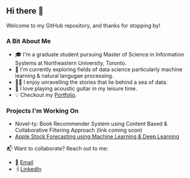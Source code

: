 ## Hi there 👋

Welcome to my GitHub repository, and thanks for stopping by!

### A Bit About Me
- 🎓 I'm a graduate student pursuing Master of Science in Information Systems at Northeastern University, Toronto.
- 🔭 I'm currently exploring fields of data science particularly machine learning & natural langugae processing.
- 🕵️‍♂️ I enjoy unravelling the stories that lie behind a sea of data.
- 🎸 I love playing acoustic guitar in my leisure time.
- 💡 Checkout my [Portfolio](https://rkaushick-neu.github.io/portfolio/).

### Projects I'm Working On
- Novel-ty: Book Recommender System using Content Based & Collaborative Filtering Approach (link coming soon)
- [Apple Stock Forecasting using Machine Learning & Deep Learning](https://github.com/rkaushick-neu/stock-forecasting-ml-dl/tree/simpler_models)

📬 Want to collaborate? Reach out to me:
- 📧 [Email](mailto:rishabh.kaushick@gmail.com)
- 🖇️[LinkedIn](https://www.linkedin.com/in/rishabh-kaushick/)

<!--
**rkaushick-neu/rkaushick-neu** is a ✨ _special_ ✨ repository because its `README.md` (this file) appears on your GitHub profile.

Here are some ideas to get you started:

- 🔭 I’m currently working on ...
- 🌱 I’m currently learning ...
- 👯 I’m looking to collaborate on ...
- 🤔 I’m looking for help with ...
- 💬 Ask me about ...
- 📫 How to reach me: ...
- 😄 Pronouns: ...
- ⚡ Fun fact: ...
-->
